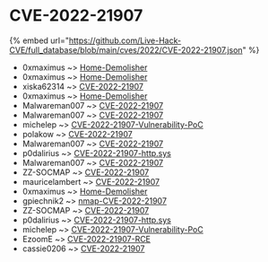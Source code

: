 # CVE-2022-21907
{% embed url="https://github.com/Live-Hack-CVE/full_database/blob/main/cves/2022/CVE-2022-21907.json" %}

* 0xmaximus ~> [Home-Demolisher](https://www.alice-snow.ru/2022/database/cve-2022-21907/home-demolisher-0xmaximus)
* 0xmaximus ~> [Home-Demolisher](https://www.alice-snow.ru/2022/database/cve-2022-21907/home-demolisher-0xmaximus)
* xiska62314 ~> [CVE-2022-21907](https://www.alice-snow.ru/2022/database/cve-2022-21907/cve-2022-21907-xiska62314)
* 0xmaximus ~> [Home-Demolisher](https://www.alice-snow.ru/2022/database/cve-2022-21907/home-demolisher-0xmaximus)
* Malwareman007 ~> [CVE-2022-21907](https://www.alice-snow.ru/2022/database/cve-2022-21907/cve-2022-21907-malwareman007)
* Malwareman007 ~> [CVE-2022-21907](https://www.alice-snow.ru/2022/database/cve-2022-21907/cve-2022-21907-malwareman007)
* michelep ~> [CVE-2022-21907-Vulnerability-PoC](https://www.alice-snow.ru/2022/database/cve-2022-21907/cve-2022-21907-vulnerability-poc-michelep)
* polakow ~> [CVE-2022-21907](https://www.alice-snow.ru/2022/database/cve-2022-21907/cve-2022-21907-polakow)
* Malwareman007 ~> [CVE-2022-21907](https://www.alice-snow.ru/2022/database/cve-2022-21907/cve-2022-21907-malwareman007)
* p0dalirius ~> [CVE-2022-21907-http.sys](https://www.alice-snow.ru/2022/database/cve-2022-21907/cve-2022-21907-http.sys-p0dalirius)
* Malwareman007 ~> [CVE-2022-21907](https://www.alice-snow.ru/2022/database/cve-2022-21907/cve-2022-21907-malwareman007)
* ZZ-SOCMAP ~> [CVE-2022-21907](https://www.alice-snow.ru/2022/database/cve-2022-21907/cve-2022-21907-zz-socmap)
* mauricelambert ~> [CVE-2022-21907](https://www.alice-snow.ru/2022/database/cve-2022-21907/cve-2022-21907-mauricelambert)
* 0xmaximus ~> [Home-Demolisher](https://www.alice-snow.ru/2022/database/cve-2022-21907/home-demolisher-0xmaximus)
* gpiechnik2 ~> [nmap-CVE-2022-21907](https://www.alice-snow.ru/2022/database/cve-2022-21907/nmap-cve-2022-21907-gpiechnik2)
* ZZ-SOCMAP ~> [CVE-2022-21907](https://www.alice-snow.ru/2022/database/cve-2022-21907/cve-2022-21907-zz-socmap)
* p0dalirius ~> [CVE-2022-21907-http.sys](https://www.alice-snow.ru/2022/database/cve-2022-21907/cve-2022-21907-http.sys-p0dalirius)
* michelep ~> [CVE-2022-21907-Vulnerability-PoC](https://www.alice-snow.ru/2022/database/cve-2022-21907/cve-2022-21907-vulnerability-poc-michelep)
* EzoomE ~> [CVE-2022-21907-RCE](https://www.alice-snow.ru/2022/database/cve-2022-21907/cve-2022-21907-rce-ezoome)
* cassie0206 ~> [CVE-2022-21907](https://www.alice-snow.ru/2022/database/cve-2022-21907/cve-2022-21907-cassie0206)